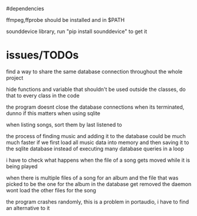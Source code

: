 #dependencies

ffmpeg,ffprobe should be installed and in $PATH

sounddevice library, run "pip install sounddevice" to get it

# issues/TODOs

find a way to share the same database connection throughout the whole project

hide functions and variable that shouldn't be used outside the classes,
do that to every class in the code

the program doesnt close the database connections when its terminated, dunno if this matters when using sqlite

when listing songs, sort them by last listened to

the process of finding music and adding it to the database could be much much faster if we first load all music data into memory and then saving it to the sqlite database instead of executing many database queries in a loop

i have to check what happens when the file of a song gets moved while it is being played

when there is multiple files of a song for an album and the file that was picked to be the one for the album in the database get removed the daemon wont load the other files for the song

the program crashes randomly, this is a problem in portaudio, i have to find an alternative to it
